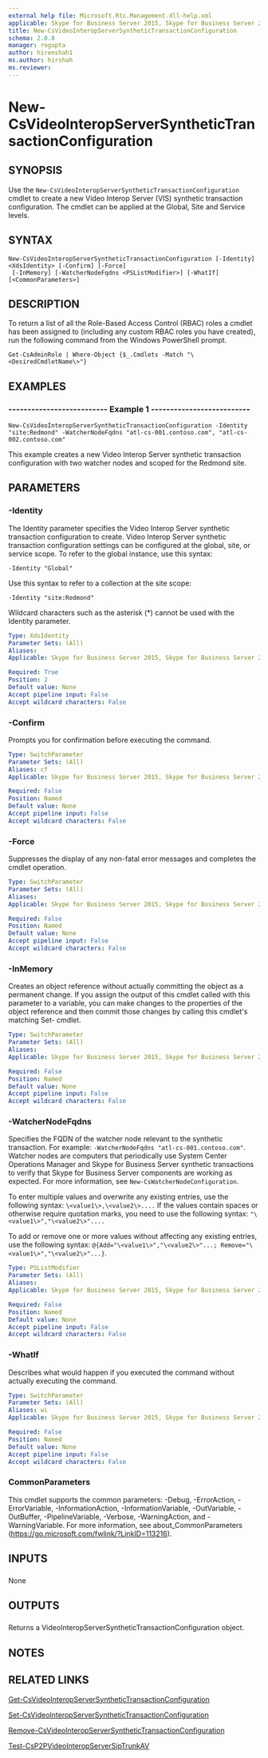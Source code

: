 ```yaml
---
external help file: Microsoft.Rtc.Management.dll-help.xml
applicable: Skype for Business Server 2015, Skype for Business Server 2019
title: New-CsVideoInteropServerSyntheticTransactionConfiguration
schema: 2.0.0
manager: rogupta
author: hirenshah1
ms.author: hirshah
ms.reviewer:
---
```


# New-CsVideoInteropServerSyntheticTransactionConfiguration

## SYNOPSIS
Use the `New-CsVideoInteropServerSyntheticTransactionConfiguration` cmdlet to create a new Video Interop Server (VIS) synthetic transaction configuration.
The cmdlet can be applied at the Global, Site and Service levels.

## SYNTAX

```
New-CsVideoInteropServerSyntheticTransactionConfiguration [-Identity] <XdsIdentity> [-Confirm] [-Force]
 [-InMemory] [-WatcherNodeFqdns <PSListModifier>] [-WhatIf] [<CommonParameters>]
```

## DESCRIPTION
To return a list of all the Role-Based Access Control (RBAC) roles a cmdlet has been assigned to (including any custom RBAC roles you have created), run the following command from the Windows PowerShell prompt.

`Get-CsAdminRole | Where-Object {$_.Cmdlets -Match "\<DesiredCmdletName\>"}`

## EXAMPLES

### -------------------------- Example 1 --------------------------
```
New-CsVideoInteropServerSyntheticTransactionConfiguration -Identity "site:Redmond" -WatcherNodeFqdns "atl-cs-001.contoso.com", "atl-cs-002.contoso.com"
```

This example creates a new Video Interop Server synthetic transaction configuration with two watcher nodes and scoped for the Redmond site.


## PARAMETERS

### -Identity
The Identity parameter specifies the Video Interop Server synthetic transaction configuration to create.
Video Interop Server synthetic transaction configuration settings can be configured at the global, site, or service scope.
To refer to the global instance, use this syntax:

`-Identity "Global"`

Use this syntax to refer to a collection at the site scope:

`-Identity "site:Redmond"`

Wildcard characters such as the asterisk (*) cannot be used with the Identity parameter.

```yaml
Type: XdsIdentity
Parameter Sets: (All)
Aliases: 
Applicable: Skype for Business Server 2015, Skype for Business Server 2019

Required: True
Position: 2
Default value: None
Accept pipeline input: False
Accept wildcard characters: False
```

### -Confirm
Prompts you for confirmation before executing the command.

```yaml
Type: SwitchParameter
Parameter Sets: (All)
Aliases: cf
Applicable: Skype for Business Server 2015, Skype for Business Server 2019

Required: False
Position: Named
Default value: None
Accept pipeline input: False
Accept wildcard characters: False
```

### -Force
Suppresses the display of any non-fatal error messages and completes the cmdlet operation.

```yaml
Type: SwitchParameter
Parameter Sets: (All)
Aliases: 
Applicable: Skype for Business Server 2015, Skype for Business Server 2019

Required: False
Position: Named
Default value: None
Accept pipeline input: False
Accept wildcard characters: False
```

### -InMemory
Creates an object reference without actually committing the object as a permanent change.
If you assign the output of this cmdlet called with this parameter to a variable, you can make changes to the properties of the object reference and then commit those changes by calling this cmdlet's matching Set- cmdlet.

```yaml
Type: SwitchParameter
Parameter Sets: (All)
Aliases: 
Applicable: Skype for Business Server 2015, Skype for Business Server 2019

Required: False
Position: Named
Default value: None
Accept pipeline input: False
Accept wildcard characters: False
```

### -WatcherNodeFqdns
Specifies the FQDN of the watcher node relevant to the synthetic transaction.
For example: `-WatcherNodeFqdns "atl-cs-001.contoso.com"`.
Watcher nodes are computers that periodically use System Center Operations Manager and Skype for Business Server synthetic transactions to verify that Skype for Business Server components are working as expected.
For more information, see `New-CsWatcherNodeConfiguration`.

To enter multiple values and overwrite any existing entries, use the following syntax: `\<value1\>,\<value2\>....`
If the values contain spaces or otherwise require quotation marks, you need to use the following syntax: `"\<value1\>","\<value2\>"....`

To add or remove one or more values without affecting any existing entries, use the following syntax: `@{Add="\<value1\>","\<value2\>"...; Remove="\<value1\>","\<value2\>"...}`.

```yaml
Type: PSListModifier
Parameter Sets: (All)
Aliases: 
Applicable: Skype for Business Server 2015, Skype for Business Server 2019

Required: False
Position: Named
Default value: None
Accept pipeline input: False
Accept wildcard characters: False
```

### -WhatIf
Describes what would happen if you executed the command without actually executing the command.

```yaml
Type: SwitchParameter
Parameter Sets: (All)
Aliases: wi
Applicable: Skype for Business Server 2015, Skype for Business Server 2019

Required: False
Position: Named
Default value: None
Accept pipeline input: False
Accept wildcard characters: False
```

### CommonParameters
This cmdlet supports the common parameters: -Debug, -ErrorAction, -ErrorVariable, -InformationAction, -InformationVariable, -OutVariable, -OutBuffer, -PipelineVariable, -Verbose, -WarningAction, and -WarningVariable. For more information, see about_CommonParameters (https://go.microsoft.com/fwlink/?LinkID=113216).

## INPUTS

###  
None

## OUTPUTS

###  
Returns a VideoInteropServerSyntheticTransactionConfiguration object.

## NOTES

## RELATED LINKS

[Get-CsVideoInteropServerSyntheticTransactionConfiguration](Get-CsVideoInteropServerSyntheticTransactionConfiguration.md)

[Set-CsVideoInteropServerSyntheticTransactionConfiguration](Set-CsVideoInteropServerSyntheticTransactionConfiguration.md)

[Remove-CsVideoInteropServerSyntheticTransactionConfiguration](Remove-CsVideoInteropServerSyntheticTransactionConfiguration.md)

[Test-CsP2PVideoInteropServerSipTrunkAV](Test-CsP2PVideoInteropServerSipTrunkAV.md)

